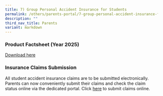 ```yaml
---
title: 7) Group Personal Accident Insurance for Students
permalink: /others/parents-portal/7-group-personal-accident-insurance-for-students/
description: ""
third_nav_title: Parents
variant: markdown
---
```

### Product Factsheet (Year 2025)



[Download here](/files/Product_Fact_Sheet__Year_2025_.pdf)



### Insurance Claims Submission

All student accident insurance claims are to be submitted electronically. Parents can now conveniently submit their claims and check the claim status online via the dedicated portal. Click [here](https://studentgpa.incomegroupins.com.sg/#/) to submit claims online.